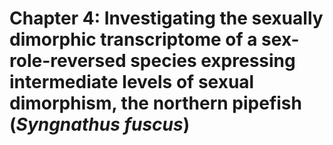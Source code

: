 # Chapter  4: Investigating the sexually dimorphic transcriptome of a sex-role-reversed species expressing intermediate levels of sexual dimorphism, the northern pipefish (_Syngnathus fuscus_)
